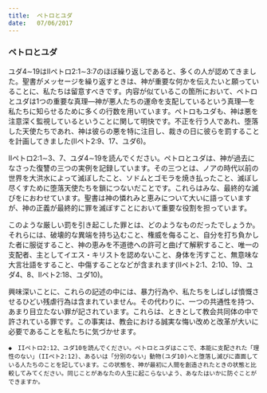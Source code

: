 ```yaml
---
title:  ペトロとユダ
date:   07/06/2017
---
```


### ペトロとユダ

ユダ4∼19はIIペトロ2:1∼3:7のほぼ繰り返しであると、多くの人が認めてきました。聖書がメッセージを繰り返すときは、神が重要な何かを伝えたいと願っていることに、私たちは留意すべきです。内容が似ているこの箇所において、ペトロとユダは1つの重要な真理―神が悪人たちの運命を支配しているという真理―を私たちに知らせるために多くの行数を用いています。ペトロもユダも、神は悪を注意深く監視しているということに関して明快です。不正を行う人であれ、堕落した天使たちであれ、神は彼らの悪を特に注目し、裁きの日に彼らを罰することを計画してきました(IIペト2:9、17、ユダ6)。

IIペトロ2:1∼3、7、ユダ4∼19を読んでください。ペトロとユダは、神が過去になさった復讐の三つの実例を記録しています。その三つとは、ノアの時代以前の世界を大洪水によって滅ぼしたこと、ソドムとゴモラを焼き払ったこと、滅ぼし尽くすために堕落天使たちを鎖につないだことです。これらはみな、最終的な滅びをにおわせています。聖書は神の憐れみと恵みについて大いに語っていますが、神の正義が最終的に罪を滅ぼすことにおいて重要な役割を担っています。

このような厳しい罰を引き起こした罪とは、どのようなものだったでしょうか。それらには、破壊的な異端を持ち込むこと、権威を侮ること、自分を打ち負かした者に服従すること、神の恵みを不道徳への許可と曲げて解釈すること、唯一の支配者、主としてイエス・キリストを認めないこと、身体を汚すこと、無意味な大言壮語をすること、中傷することなどが含まれます(IIペト2:1、2:10、19、ユダ4、8、IIペト2:18、ユダ10)。

興味深いことに、これらの記述の中には、暴力行為や、私たちをしばしば憤慨させるひどい残虐行為は含まれていません。その代わりに、一つの共通性を持つ、あまり目立たない罪が記されています。これらは、ときとして教会共同体の中で許されている罪です。この事実は、教会における誠実な悔い改めと改革が大いに必要であることを私たちに気づかせます。

`◆　IIペトロ2:12、ユダ10を読んでください。ペトロとユダはここで、本能に支配された「理性のない」(IIペト2:12)、あるいは「分別のない」動物(ユダ10)へと堕落し滅びに直面している人たちのことを記しています。この状態を、神が最初に人間を創造されたときの状態と比較してみてください。同じことがあなたの人生に起こらないよう、あなたはいかに防ぐことができますか。`
